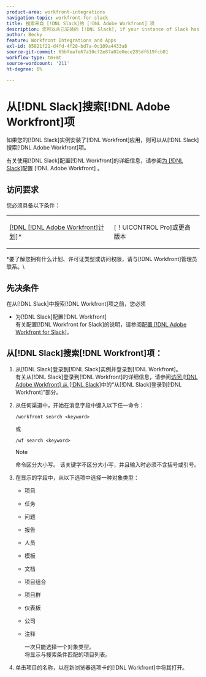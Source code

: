 ```yaml
---
product-area: workfront-integrations
navigation-topic: workfront-for-slack
title: 搜索来自 [!DNL Slack]的 [!DNL Adobe Workfront] 项
description: 您可以从已安装的 [!DNL Slack], if your instance of Slack has had the [!DNL Workfront] 应用搜索 [!DNL Adobe Workfront] 项目。
author: Becky
feature: Workfront Integrations and Apps
exl-id: 85821f21-d4fd-4f28-bd7a-0c109a4433a8
source-git-commit: 65bfeafe67a10c72e87a02e0ece285df619fcb81
workflow-type: tm+mt
source-wordcount: '211'
ht-degree: 6%

---
```


# 从[!DNL Slack]搜索[!DNL Adobe Workfront]项

如果您的[!DNL Slack]实例安装了[!DNL Workfront]应用，则可以从[!DNL Slack]搜索[!DNL Adobe Workfront]项。

有关使用[!DNL Slack]配置[!DNL Workfront]的详细信息，请参阅[为 [!DNL Slack]](../../workfront-integrations-and-apps/using-workfront-with-slack/configure-workfront-for-slack.md)配置 [!DNL Adobe Workfront] 。

## 访问要求

您必须具备以下条件：

<table style="table-layout:auto"> 
 <col> 
 </col> 
 <col> 
 </col> 
 <tbody> 
  <tr> 
   <td role="rowheader"><a href="https://www.workfront.com/plans" target="_blank">[!DNL [!DNL Adobe Workfront]计划]</a>*</td> 
   <td> <p>[！UICONTROL Pro]或更高版本</p> </td> 
  </tr> 
 </tbody> 
</table>

&#42;要了解您拥有什么计划、许可证类型或访问权限，请与[!DNL Workfront]管理员联系。\

## 先决条件

在从[!DNL Slack]中搜索[!DNL Workfront]项之前，您必须

* 为[!DNL Slack]配置[!DNL Workfront]\
   有关配置[!DNL Workfront for Slack]的说明，请参阅[配置 [!DNL Adobe Workfront for Slack]](../../workfront-integrations-and-apps/using-workfront-with-slack/configure-workfront-for-slack.md)。

## 从[!DNL Slack]搜索[!DNL Workfront]项：

1. 从[!DNL Slack]登录到[!DNL Slack]实例并登录到[!DNL Workfront]。\
   有关从[!DNL Slack]登录到[!DNL Workfront]的详细信息，请参阅[访问 [!DNL Adobe Workfront] 从 [!DNL Slack]](../../workfront-integrations-and-apps/using-workfront-with-slack/access-workfront-from-slack.md)中的“从[!DNL Slack]登录到[!DNL Workfront]”部分。

1. 从任何渠道中，开始在消息字段中键入以下任一命令：

   `/workfront search <keyword>`

   或

   `/wf search <keyword>`

   >[!NOTE]
   >
   >命令区分大小写。 该关键字不区分大小写，并且输入时必须不含括号或引号。

1. 在显示的字段中，从以下选项中选择一种对象类型：

   * 项目
   * 任务
   * 问题
   * 报告
   * 人员
   * 模板
   * 文档
   * 项目组合
   * 项目群
   * 仪表板
   * 公司
   * 注释

     一次只能选择一个对象类型。\
      将显示与搜索条件匹配的项目列表。

1. 单击项目的名称，以在新浏览器选项卡的[!DNL Workfront]中将其打开。
